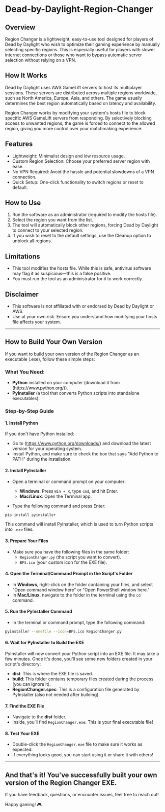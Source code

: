# Dead-by-Daylight-Region-Changer
## Overview  
Region Changer is a lightweight, easy-to-use tool designed for players of Dead by Daylight who wish to optimize their gaming experience by manually selecting specific regions. This is especially useful for players with slower internet connections or those who want to bypass automatic server selection without relying on a VPN.  

## How It Works  
Dead by Daylight uses AWS GameLift servers to host its multiplayer sessions. These servers are distributed across multiple regions worldwide, such as North America, Europe, Asia, and others. The game usually determines the best region automatically based on latency and availability.  

Region Changer works by modifying your system's hosts file to block specific AWS GameLift servers from responding. By selectively blocking access to unwanted regions, the game is forced to connect to the allowed region, giving you more control over your matchmaking experience.  

## Features  
- Lightweight: Minimalist design and low resource usage.  
- Custom Region Selection: Choose your preferred server region with ease.  
- No VPN Required: Avoid the hassle and potential slowdowns of a VPN connection.  
- Quick Setup: One-click functionality to switch regions or reset to default.  

## How to Use  
1. Run the software as an administrator (required to modify the hosts file).  
2. Select the region you want from the list.  
3. The tool will automatically block other regions, forcing Dead by Daylight to connect to your selected region.  
4. If you wish to reset to the default settings, use the Cleanup option to unblock all regions.  

## Limitations  
- This tool modifies the hosts file. While this is safe, antivirus software may flag it as suspicious—this is a false positive.  
- You must run the tool as an administrator for it to work correctly.  

## Disclaimer  
- This software is not affiliated with or endorsed by Dead by Daylight or AWS.  
- Use at your own risk. Ensure you understand how modifying your hosts file affects your system.  

---

## How to Build Your Own Version

If you want to build your own version of the Region Changer as an executable (.exe), follow these simple steps:

### What You Need:
- **Python** installed on your computer (download it from (https://www.python.org/)).
- **PyInstaller** (a tool that converts Python scripts into standalone executables).

### Step-by-Step Guide

#### 1. Install Python
If you don't have Python installed:
- Go to (https://www.python.org/downloads/) and download the latest version for your operating system.
- Install Python, and make sure to check the box that says "Add Python to PATH" during the installation.

#### 2. Install PyInstaller
- Open a terminal or command prompt on your computer:
  - **Windows**: Press `Win + R`, type `cmd`, and hit Enter.
  - **Mac/Linux**: Open the Terminal app.

- Type the following command and press Enter:

```bash
pip install pyinstaller
```

This command will install PyInstaller, which is used to turn Python scripts into `.exe` files.

#### 3. Prepare Your Files
- Make sure you have the following files in the same folder:
  - `RegionChanger.py` (the script you want to convert).
  - `BPS.ico` (your custom icon for the EXE file).

#### 4. Open the Terminal/Command Prompt in the Script's Folder
- In **Windows**, right-click on the folder containing your files, and select "Open command window here" or "Open PowerShell window here."
- In **Mac/Linux**, navigate to the folder in the terminal using the `cd` command.

#### 5. Run the PyInstaller Command
- In the terminal or command prompt, type the following command:

```bash
pyinstaller --onefile --icon=BPS.ico RegionChanger.py
```

#### 6. Wait for PyInstaller to Build the EXE
PyInstaller will now convert your Python script into an EXE file. It may take a few minutes. Once it's done, you’ll see some new folders created in your script's directory:
- **dist**: This is where the EXE file is saved.
- **build**: This folder contains temporary files created during the process (you can ignore it).
- **RegionChanger.spec**: This is a configuration file generated by PyInstaller (also not needed after building).

#### 7. Find the EXE File
- Navigate to the **dist** folder.
- Inside, you’ll find `RegionChanger.exe`. This is your final executable file!

#### 8. Test Your EXE
- Double-click the `RegionChanger.exe` file to make sure it works as expected.
- If everything looks good, you can start using it or share it with others!

---

And that's it! You've successfully built your own version of the Region Changer EXE.
---

If you have feedback, questions, or encounter issues, feel free to reach out!  

Happy gaming! 🎮
